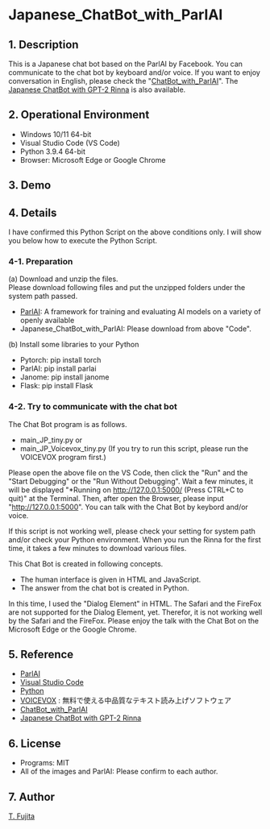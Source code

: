 # Japanese_ChatBot_with_ParlAI
## 1. Description
This is a Japanese chat bot based on the ParlAI by Facebook. You can communicate to the chat bot by keyboard and/or voice.  If you want to enjoy conversation in English, please check the "[ChatBot_with_ParlAI](https://github.com/To-Fujita/ChatBot_with_ParlAI)". The [Japanese ChatBot with GPT-2 Rinna](https://github.com/To-Fujita/ChatBot_with_GPT-2_Rinna) is also available.

## 2. Operational Environment
- Windows 10/11 64-bit
- Visual Studio Code (VS Code)
- Python 3.9.4 64-bit
- Browser: Microsoft Edge or Google Chrome

## 3. Demo

## 4. Details
I have confirmed this Python Script on the above conditions only. I will show you below how to execute the Python Script.

### 4-1. Preparation
(a) Download and unzip the files.  
Please download following files and put the unzipped folders under the system path passed.
- [ParlAI](https://github.com/facebookresearch/parlai): A framework for training and evaluating AI models on a variety of openly available
- Japanese_ChatBot_with_ParlAI: Please download from above "Code".
  
(b) Install some libraries to your Python  
- Pytorch: pip install torch
- ParlAI: pip install parlai
- Janome: pip install janome
- Flask: pip install Flask

### 4-2. Try to communicate with the chat bot
The Chat Bot program is as follows.
- main_JP_tiny.py
or
- main_JP_Voicevox_tiny.py (If you try to run this script, please run the VOICEVOX program first.)

Please open the above file on the VS Code, then click the "Run" and the "Start Debugging" or the "Run Without Debugging". Wait a few minutes, it will be displayed "*Running on http://127.0.0.1:5000/ (Press CTRL+C to quit)" at the Terminal. Then, after open the Browser, please input "http://127.0.0.1:5000". You can talk with the Chat Bot by keybord and/or voice.
  
If this script is not working well, please check your setting for system path and/or check your Python environment. When you run the Rinna for the first time, it takes a few minutes to download various files.
  
This Chat Bot is created in following concepts.

- The human interface is given in HTML and JavaScript.
- The answer from the chat bot is created in Python.

In this time, I used the "Dialog Element" in HTML. The Safari and the FireFox are not supported for the Dialog Element, yet. Therefor, it is not working well by the Safari and the FireFox. Please enjoy the talk with the Chat Bot on the Microsoft Edge or the Google Chrome. 

## 5. Reference
- [ParlAI](https://www.parl.ai/)
- [Visual Studio Code](https://code.visualstudio.com/)
- [Python](https://www.python.org/)
- [VOICEVOX](https://voicevox.hiroshiba.jp/) : 無料で使える中品質なテキスト読み上げソフトウェア
- [ChatBot_with_ParlAI](https://github.com/To-Fujita/ChatBot_with_ParlAI)
- [Japanese ChatBot with GPT-2 Rinna](https://github.com/To-Fujita/ChatBot_with_GPT-2_Rinna)

## 6. License
- Programs: MIT
- All of the images and ParlAI: Please confirm to each author.

## 7. Author
[T. Fujita](https://github.com/To-Fujita/)
